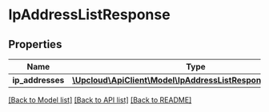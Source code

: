# IpAddressListResponse

## Properties
Name | Type | Description | Notes
------------ | ------------- | ------------- | -------------
**ip_addresses** | [**\Upcloud\ApiClient\Model\IpAddressListResponseIpAddresses**](IpAddressListResponseIpAddresses.md) |  | [optional] 

[[Back to Model list]](../README.md#documentation-for-models) [[Back to API list]](../README.md#documentation-for-api-endpoints) [[Back to README]](../README.md)


